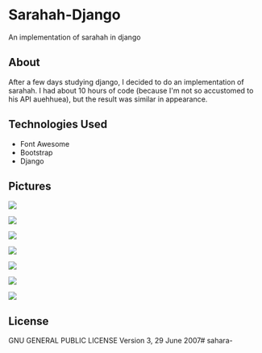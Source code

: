 # Sarahah-Django
An implementation of sarahah in django

## About
After a few days studying django, I decided to do an implementation of sarahah. I had about 10 hours of code (because I'm not so accustomed to his API auehhuea), but the result was similar in appearance.

## Technologies Used

* Font Awesome
* Bootstrap
* Django

## Pictures
![](https://github.com/zerossB/Sarahah-Django/blob/master/pictures/index.png?raw=true)

![](https://github.com/zerossB/Sarahah-Django/blob/master/pictures/profile.png?raw=true)

![](https://github.com/zerossB/Sarahah-Django/blob/master/pictures/send_message.png?raw=true)

![](https://github.com/zerossB/Sarahah-Django/blob/master/pictures/register.png?raw=true)

![](https://github.com/zerossB/Sarahah-Django/blob/master/pictures/settings_profile.png?raw=true)

![](https://github.com/zerossB/Sarahah-Django/blob/master/pictures/settings_password.png?raw=true)

![](https://github.com/zerossB/Sarahah-Django/blob/master/pictures/settings_delete.png?raw=true)
## License
GNU GENERAL PUBLIC LICENSE Version 3, 29 June 2007# sahara-
